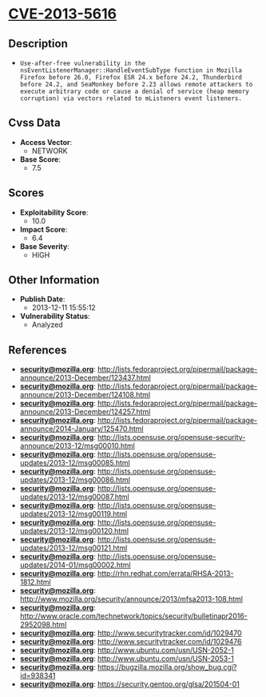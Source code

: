 
# [CVE-2013-5616](https://cve.mitre.org/cgi-bin/cvename.cgi?name=CVE-2013-5616)

## Description

- `Use-after-free vulnerability in the nsEventListenerManager::HandleEventSubType function in Mozilla Firefox before 26.0, Firefox ESR 24.x before 24.2, Thunderbird before 24.2, and SeaMonkey before 2.23 allows remote attackers to execute arbitrary code or cause a denial of service (heap memory corruption) via vectors related to mListeners event listeners.`

## Cvss Data

- **Access Vector**:
  - NETWORK
- **Base Score**:
  - 7.5

## Scores

- **Exploitability Score**:
  - 10.0
- **Impact Score**:
  - 6.4
- **Base Severity**:
  - HIGH

## Other Information

- **Publish Date**:
  - 2013-12-11 15:55:12
- **Vulnerability Status**:
  - Analyzed

## References

- **security@mozilla.org**: http://lists.fedoraproject.org/pipermail/package-announce/2013-December/123437.html
- **security@mozilla.org**: http://lists.fedoraproject.org/pipermail/package-announce/2013-December/124108.html
- **security@mozilla.org**: http://lists.fedoraproject.org/pipermail/package-announce/2013-December/124257.html
- **security@mozilla.org**: http://lists.fedoraproject.org/pipermail/package-announce/2014-January/125470.html
- **security@mozilla.org**: http://lists.opensuse.org/opensuse-security-announce/2013-12/msg00010.html
- **security@mozilla.org**: http://lists.opensuse.org/opensuse-updates/2013-12/msg00085.html
- **security@mozilla.org**: http://lists.opensuse.org/opensuse-updates/2013-12/msg00086.html
- **security@mozilla.org**: http://lists.opensuse.org/opensuse-updates/2013-12/msg00087.html
- **security@mozilla.org**: http://lists.opensuse.org/opensuse-updates/2013-12/msg00119.html
- **security@mozilla.org**: http://lists.opensuse.org/opensuse-updates/2013-12/msg00120.html
- **security@mozilla.org**: http://lists.opensuse.org/opensuse-updates/2013-12/msg00121.html
- **security@mozilla.org**: http://lists.opensuse.org/opensuse-updates/2014-01/msg00002.html
- **security@mozilla.org**: http://rhn.redhat.com/errata/RHSA-2013-1812.html
- **security@mozilla.org**: http://www.mozilla.org/security/announce/2013/mfsa2013-108.html
- **security@mozilla.org**: http://www.oracle.com/technetwork/topics/security/bulletinapr2016-2952098.html
- **security@mozilla.org**: http://www.securitytracker.com/id/1029470
- **security@mozilla.org**: http://www.securitytracker.com/id/1029476
- **security@mozilla.org**: http://www.ubuntu.com/usn/USN-2052-1
- **security@mozilla.org**: http://www.ubuntu.com/usn/USN-2053-1
- **security@mozilla.org**: https://bugzilla.mozilla.org/show_bug.cgi?id=938341
- **security@mozilla.org**: https://security.gentoo.org/glsa/201504-01
